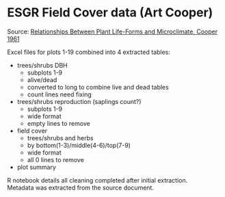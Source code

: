 # ESGR Field Cover data (Art Cooper)
Source: [Relationships Between Plant Life-Forms and Microclimate, Cooper 1961](https://doi.org/10.2307/1950745)


Excel files for plots 1-19 combined into 4 extracted tables:
- trees/shrubs DBH
	- subplots 1-9
	- alive/dead
	- converted to long to combine live and dead tables
	- count lines need fixing
- trees/shrubs reproduction (saplings count?)
	- subplots 1-9
	- wide format
	- empty lines to remove
- field cover 
	- trees/shrubs and herbs
	- by bottom(1-3)/middle(4-6)/top(7-9)
	- wide format
	- all 0 lines to remove
- plot summary

R notebook details all cleaning completed after initial extraction.   
Metadata was extracted from the source document.
